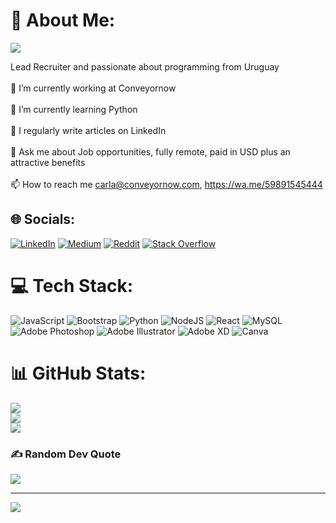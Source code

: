 # 💫 About Me:

<img src= "https://media.giphy.com/media/WU0SzGzJZmW7KypTRS/giphy.gif" style="max-width:50%;
    height:auto">

Lead Recruiter and passionate about programming from Uruguay<br>
<br>🔭 I’m currently working at Conveyornow<br><br>🌱 I’m currently learning Python<br><br>📝 I regularly write articles on LinkedIn<br><br>💬 Ask me about Job opportunities, fully remote, paid in USD plus an attractive benefits<br><br>📫 How to reach me carla@conveyornow.com, https://wa.me/59891545444


## 🌐 Socials:
[![LinkedIn](https://img.shields.io/badge/LinkedIn-%230077B5.svg?logo=linkedin&logoColor=white)](https://linkedin.com/in/carlafreschpons) [![Medium](https://img.shields.io/badge/Medium-12100E?logo=medium&logoColor=white)](https://medium.com/@@carlafreschpons) [![Reddit](https://img.shields.io/badge/Reddit-%23FF4500.svg?logo=Reddit&logoColor=white)](https://reddit.com/user/Competitive-Style338) [![Stack Overflow](https://img.shields.io/badge/-Stackoverflow-FE7A16?logo=stack-overflow&logoColor=white)](https://stackoverflow.com/users/286623) 

# 💻 Tech Stack:
![JavaScript](https://img.shields.io/badge/javascript-%23323330.svg?style=for-the-badge&logo=javascript&logoColor=%23F7DF1E) ![Bootstrap](https://img.shields.io/badge/bootstrap-%23563D7C.svg?style=for-the-badge&logo=bootstrap&logoColor=white) ![Python](https://img.shields.io/badge/python-3670A0?style=for-the-badge&logo=python&logoColor=ffdd54) ![NodeJS](https://img.shields.io/badge/node.js-6DA55F?style=for-the-badge&logo=node.js&logoColor=white) ![React](https://img.shields.io/badge/react-%2320232a.svg?style=for-the-badge&logo=react&logoColor=%2361DAFB) ![MySQL](https://img.shields.io/badge/mysql-%2300f.svg?style=for-the-badge&logo=mysql&logoColor=white) ![Adobe Photoshop](https://img.shields.io/badge/adobephotoshop-%2331A8FF.svg?style=for-the-badge&logo=adobephotoshop&logoColor=white) ![Adobe Illustrator](https://img.shields.io/badge/adobeillustrator-%23FF9A00.svg?style=for-the-badge&logo=adobeillustrator&logoColor=white) ![Adobe XD](https://img.shields.io/badge/Adobe%20XD-470137?style=for-the-badge&logo=Adobe%20XD&logoColor=#FF61F6) ![Canva](https://img.shields.io/badge/Canva-%2300C4CC.svg?style=for-the-badge&logo=Canva&logoColor=white)
# 📊 GitHub Stats:
![](https://github-readme-stats.vercel.app/api?username=CarliFP&theme=dark&hide_border=false&include_all_commits=true&count_private=true)<br/>
![](https://github-readme-streak-stats.herokuapp.com/?user=CarliFP&theme=dark&hide_border=false)<br/>
![](https://github-readme-stats.vercel.app/api/top-langs/?username=CarliFP&theme=dark&hide_border=false&include_all_commits=true&count_private=true&layout=compact)

### ✍️ Random Dev Quote
![](https://quotes-github-readme.vercel.app/api?type=horizontal&theme=radical)

---
[![](https://visitcount.itsvg.in/api?id=CarliFP&icon=0&color=0)](https://visitcount.itsvg.in)

